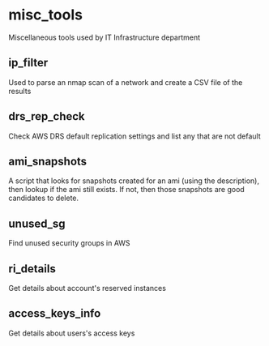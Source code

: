 # misc_tools

Miscellaneous tools used by IT Infrastructure department

## ip_filter
Used to parse an nmap scan of a network and create a CSV file of the results

## drs_rep_check
Check AWS DRS default replication settings and list any that are not default

## ami_snapshots
A script that looks for snapshots created for an ami (using the description), then lookup if the ami still exists. If not, then those snapshots are good candidates to delete.

## unused_sg
Find unused security groups in AWS

## ri_details
Get details about account's reserved instances

## access_keys_info
Get details about users's access keys
